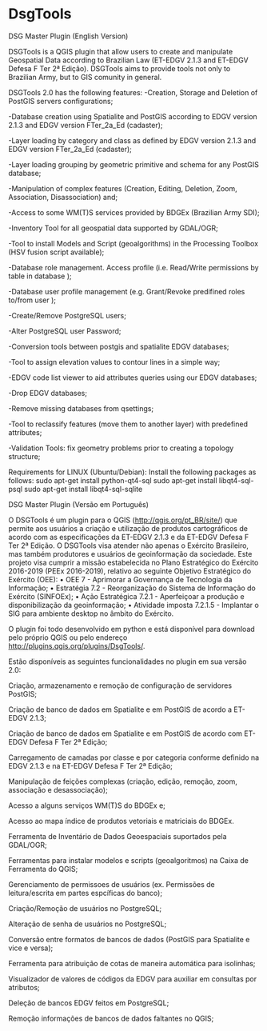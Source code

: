 # DsgTools
DSG Master Plugin (English Version)

DSGTools is a QGIS plugin that allow users to create and manipulate Geospatial Data according to Brazilian Law (ET-EDGV 2.1.3 and ET-EDGV Defesa F Ter 2ª Edição). DSGTools aims to provide tools not only to Brazilian Army, but to GIS comunity in general.

DSGTools 2.0 has the following features:
-Creation, Storage and Deletion of PostGIS servers configurations;

-Database creation using Spatialite and PostGIS according to EDGV version 2.1.3 and EDGV version FTer_2a_Ed (cadaster);

-Layer loading by category and class as defined by EDGV version 2.1.3 and EDGV version FTer_2a_Ed (cadaster);

-Layer loading grouping by geometric primitive and schema for any PostGIS database;

-Manipulation of complex features (Creation, Editing, Deletion, Zoom, Association, Disassociation) and;

-Access to some WM(T)S services provided by BDGEx (Brazilian Army SDI);

-Inventory Tool for all geospatial data supported by GDAL/OGR;

-Tool to install Models and Script (geoalgorithms) in the Processing Toolbox (HSV fusion script available);

-Database role management. Access profile (i.e. Read/Write permissions by table in database );

-Database user profile management (e.g. Grant/Revoke predifined roles to/from user );

-Create/Remove PostgreSQL users;

-Alter PostgreSQL user Password;

-Conversion tools between postgis and spatialite EDGV databases;

-Tool to assign elevation values to contour lines in a simple way;

-EDGV code list viewer to aid attributes queries using our EDGV databases;

-Drop EDGV databases;

-Remove missing databases from qsettings;

-Tool to reclassify features (move them to another layer) with predefined attributes;

-Validation Tools: fix geometry problems prior to creating a topology structure;

Requirements for LINUX (Ubuntu/Debian):
Install the following packages as follows:
sudo apt-get install python-qt4-sql
sudo apt-get install libqt4-sql-psql
sudo apt-get install libqt4-sql-sqlite


DSG Master Plugin (Versão em Português)

O DSGTools é um plugin para o QGIS (http://qgis.org/pt_BR/site/) que permite aos usuários a criação e utilização de produtos cartográficos de acordo com as especificações da ET-EDGV 2.1.3 e da ET-EDGV Defesa F Ter 2ª Edição. O DSGTools visa atender não apenas o Exército Brasileiro, mas também produtores e usuários de geoinformação da sociedade.
Este projeto visa cumprir a missão estabelecida no Plano Estratégico do Exército 2016-2019 (PEEx 2016-2019), relativo ao seguinte Objetivo Estratégico do Exército (OEE):
• OEE 7 - Aprimorar a Governança de Tecnologia da Informação;
• Estratégia 7.2 - Reorganização do Sistema de Informação do Exército (SINFOEx);
• Ação Estratégica 7.2.1 - Aperfeiçoar a produção e disponibilização da geoinformação;
• Atividade imposta 7.2.1.5 - Implantar o SIG para ambiente desktop no âmbito do Exército.

O plugin foi todo desenvolvido em python e está disponível para download pelo próprio QGIS ou pelo endereço http://plugins.qgis.org/plugins/DsgTools/.

Estão disponíveis as seguintes funcionalidades no plugin em sua versão 2.0:

Criação, armazenamento e remoção de configuração de servidores PostGIS;

Criação de banco de dados em Spatialite e em PostGIS de acordo a ET-EDGV 2.1.3;

Criação de banco de dados em Spatialite e em PostGIS de acordo com ET-EDGV Defesa F Ter 2ª Edição;

Carregamento de camadas por classe e por categoria conforme definido na EDGV 2.1.3 e na ET-EDGV Defesa F Ter 2ª Edição;

Manipulação de feições complexas (criação, edição, remoção, zoom, associação e desassociação);

Acesso a alguns serviços WM(T)S do BDGEx e;

Acesso ao mapa índice de produtos vetoriais e matriciais do BDGEx.

Ferramenta de Inventário de Dados Geoespaciais suportados pela GDAL/OGR;

Ferramentas para instalar modelos e scripts (geoalgoritmos) na Caixa de Ferramenta do QGIS;

Gerenciamento de permissoes de usuários (ex. Permissões de leitura/escrita em partes espcíficas do banco);

Criação/Remoção de usuários no PostgreSQL;

Alteração de senha de usuários no PostgreSQL;

Conversão entre formatos de bancos de dados (PostGIS para Spatialite e vice e versa);

Ferramenta para atribuição de cotas de maneira automática para isolinhas;

Visualizador de valores de códigos da EDGV para auxiliar em consultas por atributos;

Deleção de bancos EDGV feitos em PostgreSQL;

Remoção informações de bancos de dados faltantes no QGIS;


